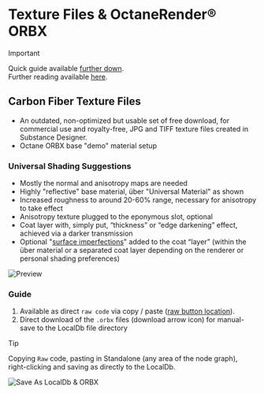 # Texture Files & OctaneRender® ORBX

> [!IMPORTANT]
> Quick guide available [further down](https://github.com/skientia/ORBX/blob/main/Automotive/CarbonFiber/preview.md#guide).  
> Further reading available [here](https://skientia.co/cgi/octane-orbx).

## Carbon Fiber Texture Files
* An outdated, non-optimized but usable set of free download, for commercial use and royalty-free, JPG and TIFF texture files created in Substance Designer. 
* Octane ORBX base "demo" material setup

### Universal Shading Suggestions
* Mostly the normal and anisotropy maps are needed
* Highly "reflective" base material, über "Universal Material" as shown
* Increased roughness to around 20-60% range, necessary for anisotropy to take effect
* Anisotropy texture plugged to the eponymous slot, optional
* Coat layer with, simply put, “thickness” or “edge darkening” effect, achieved via a darker transmission
* Optional "[surface imperfections](https://skientia.co/cgi/octane-automotive-imperfections)" added to the coat “layer” (within the über material or a separated coat layer depending on the renderer or personal shading preferences)

![Preview](https://images.squarespace-cdn.com/content/v1/608815d80fda1f2c79e48753/4d0c5044-c694-4107-a798-219e21c613b5/octane-carbon-fiber-texture-files-demo-usd-gw.jpeg?format=2500w)

### Guide
1. Available as direct `raw code` via copy / paste ([raw button location](https://docs.github.com/assets/cb-67542/mw-1440/images/help/repository/raw-file-button.webp)).
2. Direct download of the `.orbx` files (download arrow icon) for manual-save to the LocalDb file directory

> [!TIP]
> Copying `Raw` code, pasting in Standalone (any area of the node graph), right-clicking and saving as directly to the LocalDb.

![Save As LocalDb & ORBX](https://images.squarespace-cdn.com/content/v1/608815d80fda1f2c79e48753/69cae674-969b-4ad9-8792-260fce55066c/octane-standalone-save-as-localdb-orbx.jpeg)
